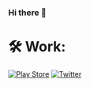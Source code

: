 ### Hi there 👋

<!--
**vaibhavtyagi1808/vaibhavtyagi1808** is a ✨ _special_ ✨ repository because its `README.md` (this file) appears on your GitHub profile.

Here are some ideas to get you started:

- 🔭 I’m currently working on ...
- 🌱 I’m currently learning ...
- 👯 I’m looking to collaborate on ...
- 🤔 I’m looking for help with ...
- 💬 Ask me about ...
- 📫 How to reach me: ...
- 😄 Pronouns: ...
- ⚡ Fun fact: ...
-->

# 🛠️ Work:
[![Play Store]()](https://play.google.com/store/apps/dev?id=7606677356484597883) [![Twitter](https://img.shields.io/badge/Twitter-%231DA1F2.svg?logo=Twitter&logoColor=white)](https://twitter.com/vaibhavtyagi1808) 
